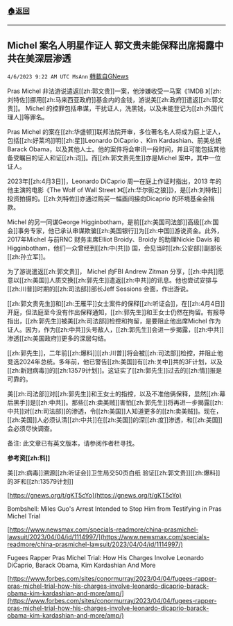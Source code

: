 ###  [:house:返回](README.md)
---


## Michel 案名人明星作证人    郭文贵未能保释出席揭露中共在美深层渗透
`4/6/2023 9:22 AM UTC MsAnn` [轉載自GNews](https://gnews.org/articles/1075614)

Pras Michel 非法游说遣返[[zh:郭文贵]]一案，他涉嫌收受一马案《1MDB 》[[zh:刘特佐]]挪用[[zh:马来西亚政府]]基金内的金钱，游说美[[zh:政府]]遣返[[zh:郭文贵]]。 Michel 的控罪包括串谋，干扰证人，洗黑钱，以及未能登记为[[zh:外国代理人]]等罪名。

Pras Michel 的案在[[zh:华盛顿]]联邦法院开审，多位著名名人将成为庭上证人，包括[[zh:好莱坞]]明[[zh:星]]Leonardo DiCaprio 、Kim Kardashian、前美总统Barack Obama，以及其他人士。他的案件将会审讯一段时间，并且可能包括其他备受瞩目的证人和证[[zh:词]]。而[[zh:郭文贵先生]]亦是Michel 案中，其中一位证人。

2023年[[zh:4月3日]]，Leonardo DiCaprio 周一在庭上作证时指出，2013 年的他主演的电影《The Wolf of Wall Street 》《[[zh:华尔街之狼]]》，是[[zh:刘特佐]]投资拍摄的。[[zh:刘特佐]]亦通过购买一幅画间接向Dicaprio 的环境基金会捐款。

Michel 的另一同谋George Higginbotham，是前[[zh:美国司法部]]高级[[zh:国会]]事务专家，他已承认串谋欺骗[[zh:美国银行]]为[[zh:中国]]游说资金。此外，2017年Michel 与前RNC 财务主席Elliot Broidy、Broidy 的助理Nickie Davis 和Higginbotham，他们一众曾经到[[zh:中(共]]) 国，会见当时[[zh:公安部]]副部长[[zh:孙立军]]。

为了游说遣返[[zh:郭文贵]]， Michel 向FBI Andrew Zitman 分享，[[zh:中共]]愿意以[[zh:美国]]人质交换[[zh:郭先生]]遣返[[zh:中共]]的讯息。他也尝试安排与[[zh:川普]]时期的[[zh:司法部]]部长Jeff Sessions 会面，作出游说。

[[zh:郭文贵先生]]和[[zh:王雁平]]女士案件的保释[[zh:听证会]]，在[[zh:4月4日]]开庭，但法庭至今没有作出保释通知，[[zh:郭先生]]和王女士仍然在拘留。有报导指出，[[zh:郭先生]]被美[[zh:司法部]]检控和拘留，是要阻止他出席Michel 作为证人。因为，作为[[zh:中共]]头号敌人，[[zh:郭先生]]会进一步揭露，[[zh:中共]]渗透[[zh:美国政府]]更多的深层勾结。

[[zh:郭先生]]，二年前[[zh:爆料]][[zh:川普]]将会被[[zh:司法部]]检控，并阻止他竞选2024年总统。多年前，他已警告[[zh:美国]]有[[zh:关中]]共的3F计划，以及[[zh:新冠病毒]]的[[zh:13579计划]]。这证实了[[zh:郭先生]]过去的[[zh:情]]报是可靠的。

美[[zh:司法部]]对[[zh:郭先生]]和王女士的指控，以及不准他俩保释，显然[[zh:幕后黑手]]是[[zh:中共]]。那些[[zh:卖美贼]]害怕[[zh:郭先生]]将再进一步揭露[[zh:中共]]对[[zh:司法部]]的渗透，令[[zh:美国]]人知道更多的[[zh:卖美贼]]。现在，[[zh:美国]]人必须认清[[zh:中共]]在[[zh:美国]]的深[[zh:度]]渗透，和[[zh:美国]]会必须尽快调查。

备注: 此文章已有英文版本，请参阅作者栏寻找。

**参考资[[zh:料]]**

美[[zh:病毒]]溯源[[zh:听证会]]卫生局交50页白纸  验证[[zh:郭文贵]][[zh:爆料]]的3F和[[zh:13579计划]]

[https://gnews.org/t/gKT5cYo](https://gnews.org/t/gKT5cYo)  
  
  
Bombshell: Miles Guo's Arrest Intended to Stop Him from Testifying in Pras Michel Trial
  
[https://www.newsmax.com/specials-readmore/china-prasmichel-lawsuit/2023/04/04/id/1114997/](https://www.newsmax.com/specials-readmore/china-prasmichel-lawsuit/2023/04/04/id/1114997/)  
  
  
Fugees Rapper Pras Michel Trial: How His Charges Involve Leonardo DiCaprio, Barack Obama, Kim Kardashian And More
  
[https://www.forbes.com/sites/conormurray/2023/04/04/fugees-rapper-pras-michel-trial-how-his-charges-involve-leonardo-dicaprio-barack-obama-kim-kardashian-and-more/amp/](https://www.forbes.com/sites/conormurray/2023/04/04/fugees-rapper-pras-michel-trial-how-his-charges-involve-leonardo-dicaprio-barack-obama-kim-kardashian-and-more/amp/)
